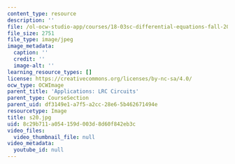 ```yaml
---
content_type: resource
description: ''
file: /ol-ocw-studio-app/courses/18-03sc-differential-equations-fall-2011/8c29b711a054159d003d8d60f842eb3c_s20.jpg
file_size: 2751
file_type: image/jpeg
image_metadata:
  caption: ''
  credit: ''
  image-alt: ''
learning_resource_types: []
license: https://creativecommons.org/licenses/by-nc-sa/4.0/
ocw_type: OCWImage
parent_title: 'Applications: LRC Circuits'
parent_type: CourseSection
parent_uid: df3149e1-a7f5-a2cc-28e6-5b462671494e
resourcetype: Image
title: s20.jpg
uid: 8c29b711-a054-159d-003d-8d60f842eb3c
video_files:
  video_thumbnail_file: null
video_metadata:
  youtube_id: null
---
```

